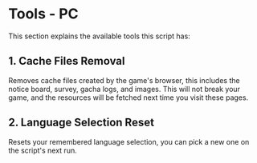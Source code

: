 # Tools - PC

This section explains the available tools this script has:

## 1. Cache Files Removal

Removes cache files created by the game's browser, this includes the notice board, survey, gacha logs, and images. This will not break your game, and the resources will be fetched next time you visit these pages.

## 2. Language Selection Reset

Resets your remembered language selection, you can pick a new one on the script's next run.
